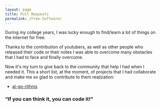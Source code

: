 ```yaml
---
layout: page
title: Pull Requests
permalink: /Free-Software/
---
```


During my college years, I was lucky enough to find/learn a lot of things on the internet for free.

Thanks to the contribution of youtubers, as well as other people who released their code or their notes I was able to overcome many obstacles that I had to face and finally overcome.

Now it's my turn to give back to the community that help I had when I needed it. This a short list, at the moment, of projects that I had collaborate and make me so glad to contribute to them realization:

* [al-go-rithms](https://github.com/ZoranPandovski/al-go-rithms)
  

### “If you can think it, you can code it!”